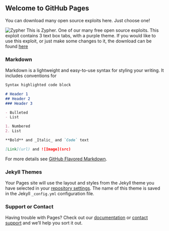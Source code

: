 ## Welcome to GitHub Pages

You can download many open source exploits here. Just choose one!

![Zypher](https://ibb.co/vHJvXRN)
This is Zypher. One of our many free open source exploits. This exploit contains 3 text box tabs, with a purple theme. If you would like to use this exploit, or just make some changes to it, the download can be found [here](https://www.mediafire.com/file/jup5xi0a6ak4lug/Zypher.rar/file)

### Markdown

Markdown is a lightweight and easy-to-use syntax for styling your writing. It includes conventions for

```markdown
Syntax highlighted code block

# Header 1
## Header 2
### Header 3

- Bulleted
- List

1. Numbered
2. List

**Bold** and _Italic_ and `Code` text

[Link](url) and ![Image](src)
```

For more details see [GitHub Flavored Markdown](https://guides.github.com/features/mastering-markdown/).

### Jekyll Themes

Your Pages site will use the layout and styles from the Jekyll theme you have selected in your [repository settings](https://github.com/Ryzidcmd/RoadBlock/settings). The name of this theme is saved in the Jekyll `_config.yml` configuration file.

### Support or Contact

Having trouble with Pages? Check out our [documentation](https://help.github.com/categories/github-pages-basics/) or [contact support](https://github.com/contact) and we’ll help you sort it out.
